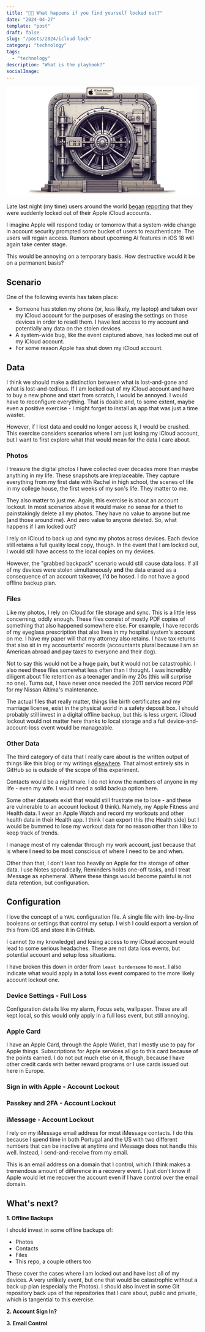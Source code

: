 ```yaml
---
title: "🍎🔐 What happens if you find yourself locked out?"
date: "2024-04-27"
template: "post"
draft: false
slug: "/posts/2024/icloud-lock"
category: "technology"
tags:
  - "technology"
description: "What is the playbook?"
socialImage:
---
```


![iCloud Vault](./media/icloud-vault.webp)

Late last night (my time) users around the world [began](https://9to5mac.com/2024/04/26/signed-out-of-apple-id-account-problem-password/) [reporting](https://www.macrumors.com/2024/04/27/apple-id-accounts-logging-out-users/) that they were suddenly locked out of their Apple iCloud accounts.

I imagine Apple will respond today or tomorrow that a system-wide change in account security prompted some bucket of users to reauthenticate. The users will regain access. Rumors about upcoming AI features in iOS 18 will again take center stage.

This would be annoying on a temporary basis. How destructive would it be on a permanent basis?

## Scenario

One of the following events has taken place:

* Someone has stolen my phone (or, less likely, my laptop) and taken over my iCloud account for the purposes of erasing the settings on those devices in order to resell them. I have lost access to my account and potentially any data on the stolen devices.
* A system-wide bug, like the event captured above, has locked me out of my iCloud account.
* For some reason Apple has shut down my iCloud account.

## Data

I think we should make a distinction between what is lost-and-gone and what is lost-and-tedious. If I am locked out of my iCloud account and have to buy a new phone and start from scratch, I would be annoyed. I would have to reconfigure everything. That is doable and, to some extent, maybe even a positive exercise - I might forget to install an app that was just a time waster.

However, if I lost data and could no longer access it, I would be crushed. This exercise considers scenarios where I am just losing my iCloud account, but I want to first explore what that would mean for the data I care about.

### Photos

I treasure the digital photos I have collected over decades more than maybe anything in my life. These snapshots are irreplaceable. They capture everything from my first date with Rachel in high school, the scenes of life in my college house, the first weeks of my son's life. They matter to me.

They also matter to just me. Again, this exercise is about an account lockout. In most scenarios above it would make no sense for a thief to painstakingly delete all my photos. They have no value to anyone but me (and those around me). And zero value to anyone deleted. So, what happens if I am locked out?

I rely on iCloud to back up and sync my photos across devices. Each device still retains a full quality local copy, though. In the event that I am locked out, I would still have access to the local copies on my devices.

However, the "grabbed backpack" scenario would still cause data loss. If all of my devices were stolen simultaneously **and** the data erased as a consequence of an account takeover, I'd be hosed. I do not have a good offline backup plan.

### Files

Like my photos, I rely on iCloud for file storage and sync. This is a little less concerning, oddly enough. These files consist of mostly PDF copies of something that also happened somewhere else. For example, I have records of my eyeglass prescription that also lives in my hospital system's account on me. I have my paper will that my attorney also retains. I have tax returns that also sit in my accountants' records (accountants plural because I am an American abroad and pay taxes to everyone and their dog).

Not to say this would not be a huge pain, but it would not be catastrophic. I also need these files somewhat less often than I thought. I was incredibly diligent about file retention as a teenager and in my 20s (this will surprise no one). Turns out, I have never once needed the 2011 service record PDF for my Nissan Altima's maintenance.

The actual files that really matter, things like birth certificates and my marriage license, exist in the physical world in a safety deposit box. I should probably still invest in a digital offline backup, but this is less urgent. iCloud lockout would not matter here thanks to local storage and a full device-and-account-loss event would be manageable.

### Other Data

The third category of data that I really care about is the written output of things like this blog or my writings [elsewhere](https://blog.cloudflare.com/author/sam). That almost entirely sits in GitHub so is outside of the scope of this experiment.

Contacts would be a nightmare. I do not know the numbers of anyone in my life - even my wife. I would need a solid backup option here.

Some other datasets exist that would still frustrate me to lose - and these are vulnerable to an account lockout (I think). Namely, my Apple Fitness and Health data. I wear an Apple Watch and record my workouts and other health data in their Health app. I think I can export this (the Health side) but I would be bummed to lose my workout data for no reason other than I like to keep track of trends.

I manage most of my calendar through my work account, just because that is where I need to be most conscious of where I need to be and when.

Other than that, I don't lean too heavily on Apple for the storage of other data. I use Notes sporadically, Reminders holds one-off tasks, and I treat iMessage as ephemeral. Where these things would become painful is not data retention, but configuration.

## Configuration

I love the concept of a `YAML` configuration file. A single file with line-by-line booleans or settings that control my setup. I wish I could export a version of this from iOS and store it in GitHub.

I cannot (to my knowledge) and losing access to my iCloud account would lead to some serious headaches. These are not data loss events, but potential account and setup loss situations.

I have broken this down in order from `least burdensome` to `most`. I also indicate what would apply in a total loss event compared to the more likely account lockout one.

### Device Settings - Full Loss

Configuration details like my alarm, Focus sets, wallpaper. These are all kept local, so this would only apply in a full loss event, but still annoying.

### Apple Card

I have an Apple Card, through the Apple Wallet, that I mostly use to pay for Apple things. Subscriptions for Apple services all go to this card because of the points earned. I do not put much else on it, though, because I have other credit cards with better reward programs or I use cards issued out here in Europe.

### Sign in with Apple - Account Lockout

### Passkey and 2FA - Account Lockout

### iMessage - Account Lockout

I rely on my iMessage email address for most iMessage contacts. I do this because I spend time in both Portugal and the US with two different numbers that can be inactive at anytime and iMessage does not handle this well. Instead, I send-and-receive from my email.

This is an email address on a domain that I control, which I think makes a tremendous amount of difference in a recovery event. I just don't know if Apple would let me recover the account even if I have control over the email domain.

## What's next?

**1. Offline Backups**

I should invest in some offline backups of:

* Photos
* Contacts
* Files
* This repo, a couple others too

These cover the cases where I am locked out and have lost all of my devices. A very unlikely event, but one that would be catastrophic without a back up plan (especially the Photos). I should also invest in some Git repository back ups of the repositories that I care about, public and private, which is tangential to this exercise.

**2. Account Sign In?**



**3. Email Control**